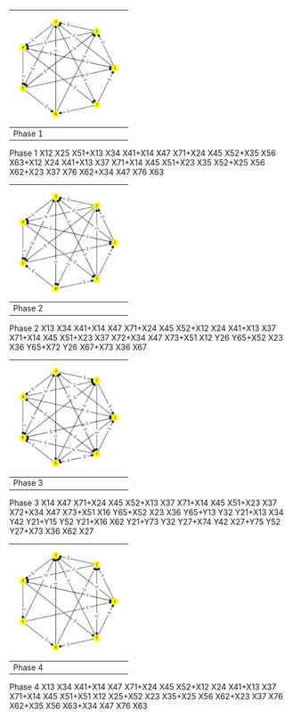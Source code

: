 
|<img src="./0.png" width="200" height="200"> |
|---|
|Phase 1|

Phase 1
X12 X25 X51+X13 X34 X41+X14 X47 X71+X24 X45 X52+X35 X56 X63+X12 X24 X41+X13 X37 X71+X14 X45 X51+X23 X35 X52+X25 X56 X62+X23 X37 X76 X62+X34 X47 X76 X63


|<img src="./1.png" width="200" height="200"> |
|---|
|Phase 2|

Phase 2
X13 X34 X41+X14 X47 X71+X24 X45 X52+X12 X24 X41+X13 X37 X71+X14 X45 X51+X23 X37 X72+X34 X47 X73+X51 X12 Y26 Y65+X52 X23 X36 Y65+X72 Y26 X67+X73 X36 X67


|<img src="./2.png" width="200" height="200"> |
|---|
|Phase 3|

Phase 3
X14 X47 X71+X24 X45 X52+X13 X37 X71+X14 X45 X51+X23 X37 X72+X34 X47 X73+X51 X16 Y65+X52 X23 X36 Y65+Y13 Y32 Y21+X13 X34 Y42 Y21+Y15 Y52 Y21+X16 X62 Y21+Y73 Y32 Y27+X74 Y42 X27+Y75 Y52 Y27+X73 X36 X62 X27


|<img src="./3.png" width="200" height="200"> |
|---|
|Phase 4|

Phase 4
X13 X34 X41+X14 X47 X71+X24 X45 X52+X12 X24 X41+X13 X37 X71+X14 X45 X51+X51 X12 X25+X52 X23 X35+X25 X56 X62+X23 X37 X76 X62+X35 X56 X63+X34 X47 X76 X63

